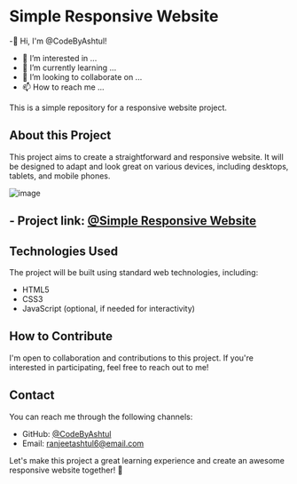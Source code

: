 

# Simple Responsive Website

-👋 Hi, I'm @CodeByAshtul!
- 👀 I’m interested in ...
- 🌱 I’m currently learning ...
- 💞️ I’m looking to collaborate on ...
- 📫 How to reach me ...

This is a simple repository for a responsive website project.

## About this Project

This project aims to create a straightforward and responsive website. It will be designed to adapt and look great on various devices, including desktops, tablets, and mobile phones.

![image](https://github.com/CodeByAshtul/Simple-Responsive-Website/assets/132897582/2e8d96d6-adce-40a0-9c0a-e8a8e1d210d6)

##  - Project link: [@Simple Responsive Website](https://codebyashtul.github.io/Simple-Responsive-Website/)

## Technologies Used

The project will be built using standard web technologies, including:

- HTML5
- CSS3
- JavaScript (optional, if needed for interactivity)

## How to Contribute

I'm open to collaboration and contributions to this project. If you're interested in participating, feel free to reach out to me!

## Contact

You can reach me through the following channels:

- GitHub: [@CodeByAshtul](https://github.com/CodeByAshtul)
- Email: [ranjeetashtul6@email.com](mailto:ranjeetashtul@email.com)

Let's make this project a great learning experience and create an awesome responsive website together! 🚀
<!---
CodeByAshtul/CodeByAshtul is a ✨ special ✨ repository because its `README.md` (this file) appears on your GitHub profile.
You can click the Preview link to take a look at your changes.
--->
